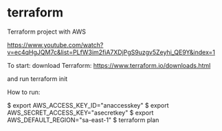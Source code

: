 # terraform
Terraform project with AWS


https://www.youtube.com/watch?v=ec4qHgJQM7c&list=PLfW3im2fiA7XDjPgS9uzgv5Zeyhi_QE9Y&index=1

To start: 
download Terraform:
https://www.terraform.io/downloads.html

and run 
terraform init


How to run:

$ export AWS_ACCESS_KEY_ID="anaccesskey"
$ export AWS_SECRET_ACCESS_KEY="asecretkey"
$ export AWS_DEFAULT_REGION="sa-east-1"
$ terraform plan